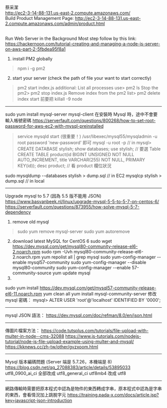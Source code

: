 蔡采潔
</br>http://ec2-3-14-88-131.us-east-2.compute.amazonaws.com/
</br>Build Product Management Page:
http://ec2-3-14-88-131.us-east-2.compute.amazonaws.com/admin/product.html

</br>Run Web Server in the Background
Most step follow by this link:
</br>https://hackernoon.com/tutorial-creating-and-managing-a-node-js-server-on-aws-part-2-5fbdea95f8a1
1. install PM2 globally
> npm i -g pm2
2. start your server (check the path of file your want to start correctly)
> pm2 start index.js
additional:
List all processes use> pm2 ls
Stop the pm2> pm2 stop index.js
Remove index from the pm2 list> pm2 delete index
start 前要把 killall -9 node
- - -
sudo yum install mysql-server mysql-client
在安裝時 Mysql 時，途中不會要輸入帳號密碼
https://serverfault.com/questions/800268/how-to-set-root-password-for-aws-ec2-with-mysql-preinstalled
> service mysqld start (很重要！)
> /usr/libexec/mysql55/mysqladmin -u root password 'new-password'
即可
mysql -u root -p
// in mysql>
CREATE DATABASE stylish;
show databases;
use stylish; // 要選 Table
CREATE TABLE product(id BIGINT UNSIGNED NOT NULL AUTO_INCREMENT, title VARCHAR(255) NOT NULL, PRIMARY KEY(id));
desc product; // 看 product 欄位狀況

sudo mysqldump --databases stylish > dump.sql // in EC2
mysqlcp stylish > dump.sql // in local

- - -
Upgrade mysql to 5.7 (因為 5.5 版不能用 JSON)
https://www.basvanbeek.nl/linux/upgrade-mysql-5-5-to-5-7-on-centos-6/
https://serverfault.com/questions/873955/how-solve-mysql-5-7-dependency
1. remove old mysql
> sudo yum remove mysql-server
> sudo yum autoremove
2. download latest MySQL for CentOS 6
sudo wget https://dev.mysql.com/get/mysql80-community-release-el6-2.noarch.rpm
sudo rpm -Uvh mysql80-community-release-el6-2.noarch.rpm
yum repolist all | grep mysql
sudo yum-config-manager --enable mysql57-community
sudo yum-config-manager --disable mysql80-community
sudo yum-config-manager --enable 57-community-source
yum update mysql
3. 
sudo yum install https://dev.mysql.com/get/mysql57-community-release-el6-11.noarch.rpm
yum clean all
yum install mysql-community-server
修改 mysql 密碼：
mysql> ALTER USER 'root'@'localhost' IDENTIFIED BY '0000';
- - -
mysql JSON 語法：
https://dev.mysql.com/doc/refman/8.0/en/json.html
- - - 
傳圖片檔案方法：
https://code.tutsplus.com/tutorials/file-upload-with-multer-in-node--cms-32088
https://www.js-tutorials.com/nodejs-tutorial/node-js-file-upload-example-using-multer-and-mysql/
https://kknews.cc/zh-tw/other/gvzxoom.html
- - -
Mysql 版本編碼問題 (Server 端是 5.7.26，本機端是 8)
https://blog.csdn.net/qq_27088383/article/details/53895033
utf8_0900_ai_ci 全部改成 utf8_general_ci
utf8mb4 改成 utf8
- - - 
網路傳輸時需要把原本程式中認為是物件的東西轉成字串，原本程式中認為是字串的東西，會看情況加上跳脫字元
https://training.pada-x.com/docs/article.jsp?key=javascript-json-introduction

